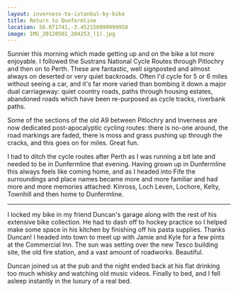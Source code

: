 ```yaml
---
layout: inverness-to-istanbul-by-bike
title: Return to Dunfermline
location: 56.071741,-3.452150999999958
image: IMG_20120501_204253_(1).jpg
---
```

Sunnier this morning which made getting up and on the bike a lot more enjoyable. I followed the Sustrans National Cycle Routes through Pitlochry and then on to Perth. These are fantastic, well signposted and almost always on deserted or very quiet backroads. Often I'd cycle for 5 or 6 miles without seeing a car, and it's far more varied than bombing it down a major dual carriageway: quiet country roads, paths through housing estates, abandoned roads which have been re-purposed as cycle tracks, riverbank paths.

Some of the sections of the old A9 between Pitlochry and Inverness are now dedicated post-apocalyptic cycling routes: there is no-one around, the road markings are faded, there is moss and grass pushing up through the cracks, and this goes on for miles. Great fun.

I had to ditch the cycle routes after Perth as I was running a bit late and needed to be in Dunfermline that evening. Having grown up in Dunfermline this always feels like coming home, and as I headed into Fife the surroundings and place names became more and more familiar and had more and more memories attached: Kinross, Loch Leven, Lochore, Kelty, Townhill and then home to Dunfermline.

----

I locked my bike in my friend Duncan's garage along with the rest of his extensive bike collection. He had to dash off to hockey practice so I helped make some space in his kitchen by finishing off his pasta supplies. Thanks Duncan! I headed into town to meet up with Jamie and Kyle for a few pints at the Commercial Inn. The sun was setting over the new Tesco building site, the old fire station, and a vast amount of roadworks. Beautiful.

Duncan joined us at the pub and the night ended back at his flat drinking too much whisky and watching old music videos. Finally to bed, and I fell asleep instantly in the luxury of a real bed.